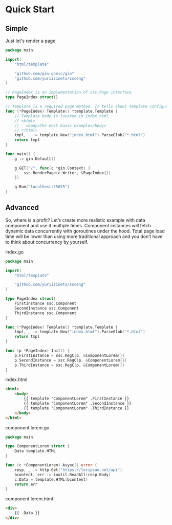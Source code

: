 # Quick Start

## Simple

Just let's render a page  

```go
package main

import(
    "html/template"

    "github.com/gin-gonic/gin"
    "github.com/yuriizinets/ssceng"
)

// PageIndex is an implementation of ssc.Page interface
type PageIndex struct{}

// Template is a required page method. It tells about template configuration
func (*PageIndex) Template() *template.Template {
    // Template body is located in index.html
    // <html>
    //   <body>The most basic example</body>
    // </html>
    tmpl, _ := template.New("index.html").ParseGlob("*.html")
    return tmpl
}

func main() {
    g := gin.Default()

    g.GET("/", func(c *gin.Context) {
        ssc.RenderPage(c.Writer, &PageIndex{})
    })

    g.Run("localhost:25025")
}
```

## Advanced

So, where is a profit?
Let’s create more realistic example with data component and use it multiple times.
Component instances will fetch dynamic data concurrently with goroutines under the hood. Total page load time will be lower than using more traditional approach and you don’t have to think about concurrency by yourself.  

index.go

```go
package main

import(
    "html/template"

    "github.com/yuriizinets/ssceng"
)

type PageIndex struct{
    FirstInstance ssc.Component
    SecondInstance ssc.Component
    ThirdInstance ssc.Component
}

func (*PageIndex) Template() *template.Template {
    tmpl, _ := template.New("index.html").ParseGlob("*.html")
    return tmpl
}

func (p *PageIndex) Init() {
    p.FirstInstance = ssc.RegC(p, &ComponentLorem{})
    p.SecondInstance = ssc.RegC(p, &ComponentLorem{})
    p.ThirdInstance = ssc.RegC(p, &ComponentLorem{})
}
```

index.html

```html
<html>
    <body>
        {{ template "ComponentLorem" .FirstInstance }}
        {{ template "ComponentLorem" .SecondInstance }}
        {{ template "ComponentLorem" .ThirdInstance }}
    </body>
</html>
```

component.lorem.go

```go
package main

type ComponentLorem struct {
    Data template.HTML
}

func (c *ComponentLorem) Async() error {
    resp, _ := http.Get("https://loripsum.net/api")
    bcontent, err := ioutil.ReadAll(resp.Body)
    c.Data = template.HTML(bcontent)
    return err
}
```

component.lorem.html

```html
<div>
    {{ .Data }}
</div>
```

